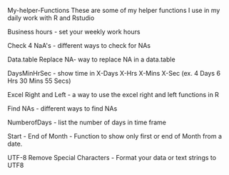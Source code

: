 My-helper-Functions
These are some of my helper functions I use in my daily work with R and Rstudio

Business hours - set your weekly work hours

Check 4 NaA's - different ways to check for NAs

Data.table Replace NA- way to replace NA in a data.table

DaysMinHrSec - show time in X-Days X-Hrs X-Mins X-Sec (ex. 4 Days 6 Hrs 30 Mins 55 Secs)

Excel Right and Left - a way to use the excel right and left functions in R

Find NAs - different ways to find NAs

NumberofDays - list the number of days in time frame

Start - End of Month - Function to show only first or end of Month from a date.

UTF-8 Remove Special Characters - Format your data or text strings to UTF8
